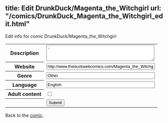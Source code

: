 title: Edit DrunkDuck/Magenta_the_Witchgirl
url: "/comics/DrunkDuck_Magenta_the_Witchgirl_edit.html"
---
Edit info for comic DrunkDuck/Magenta_the_Witchgirl

<form name="comic" action="http://gaepostmail.appspot.com/comic/" method="post">
<table class="comicinfo">
<tr>
<th>Description</th><td><textarea name="description" cols="40" rows="3">-</textarea></td>
</tr>
<tr>
<th>Website</th><td><input type="text" name="url" value="http://www.theduckwebcomics.com/Magenta_the_Witchgirl/" size="40"/></td>
</tr>
<tr>
<th>Genre</th><td><input type="text" name="genre" value="Other" size="40"/></td>
</tr>
<tr>
<th>Language</th><td><input type="text" name="language" value="English" size="40"/></td>
</tr>
<tr>
<th>Adult content</th><td><input type="checkbox" name="adult" value="adult" /></td>
</tr>
<tr>
<th></th><td>
<input type="hidden" name="comic" value="DrunkDuck_Magenta_the_Witchgirl" />
<input type="submit" name="submit" value="Submit" />
</td>
</tr>
</table>
</form>

Back to the [comic](DrunkDuck_Magenta_the_Witchgirl.html).
